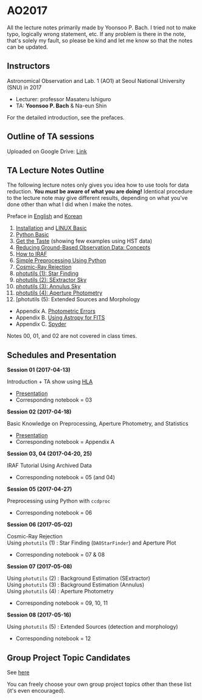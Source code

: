 # AO2017

All the lecture notes primarily made by Yoonsoo P. Bach. I tried not to make typo, logically wrong statement, etc. If any problem is there in the note, that's solely my fault, so please be kind and let me know so that the notes can be updated.

## Instructors
Astronomical Observation and Lab. 1 (AO1) at Seoul National University (SNU) in 2017 

* Lecturer: professor Masateru Ishiguro 
* TA: **Yoonsoo P. Bach** & Na-eun Shin

For the detailed introduction, see the prefaces.

## Outline of TA sessions

Uploaded on Google Drive: [Link](https://drive.google.com/open?id=1Tt-j8SrdfzE-gBOzgxW061ngEbRz5njnbw-8lHO9GnI)


## TA Lecture Notes Outline

The following lecture notes only gives you idea how to use tools for data reduction. **You *must* be aware of what you are doing!** Identical procedure to the lecture note may give different results, depending on what you've done other than what I did when I make the notes.

Preface in [English](http://nbviewer.jupyter.org/github/ysbach/AO_2017/blob/master/00_Preface-English.ipynb) and [Korean](http://nbviewer.jupyter.org/github/ysbach/AO_2017/blob/master/00_Preface-Korean.ipynb)

01. [Installation](http://nbviewer.jupyter.org/github/ysbach/AO_2017/blob/master/01_Installation.ipynb) and [LINUX Basic](http://nbviewer.jupyter.org/github/ysbach/AO_2017/blob/master/01_LINUX_Shell.ipynb)
02. [Python Basic](http://nbviewer.jupyter.org/github/ysbach/AO_2017/blob/master/02_Python_Basic.ipynb)
03. [Get the Taste](http://nbviewer.jupyter.org/github/ysbach/AO_2017/blob/master/03_Get_the_Taste.ipynb) (showing few examples using HST data)
04. [Reducing Ground-Based Observation Data: Concepts](http://nbviewer.jupyter.org/github/ysbach/AO_2017/blob/master/04_Ground_Based_Concept.ipynb)
05. [How to IRAF](http://nbviewer.jupyter.org/github/ysbach/AO_2017/blob/master/05_IRAF_Tutorial.ipynb)
06. [Simple Preprocessing Using Python](http://nbviewer.jupyter.org/github/ysbach/AO_2017/blob/master/06_Preprocessing_with_Python.ipynb)
07. [Cosmic-Ray Rejection](http://nbviewer.jupyter.org/github/ysbach/AO_2017/blob/master/07_Cosmic_Ray_Rejection.ipynb)
08. [photutils (1): Star Finding](http://nbviewer.jupyter.org/github/ysbach/AO_2017/blob/master/08_Photutils_StarFinder.ipynb)
09. [photutils (2): SExtractor Sky](http://nbviewer.jupyter.org/github/ysbach/AO_2017/blob/master/09_Photutils_SExtractor_Background.ipynb)
10. [photutils (3): Annulus Sky](http://nbviewer.jupyter.org/github/ysbach/AO_2017/blob/master/10_Photutils_Annulus_Background.ipynb)
11. [photutils (4): Aperture Photometry](http://nbviewer.jupyter.org/github/ysbach/AO_2017/blob/master/11_Photutils_Aperture_Photometry.ipynb)
12. [photutils (5): Extended Sources and Morphology
* Appendix A. [Photometric Errors](http://nbviewer.jupyter.org/github/ysbach/AO_2017/blob/master/App_A_Photometric_Errors.ipynb)
* Appendix B. [Using Astropy for FITS](http://nbviewer.jupyter.org/github/ysbach/AO_2017/blob/master/App_B_Using_Astropy_for_FITS.ipynb)
* Appendix C. [Spyder](http://nbviewer.jupyter.org/github/ysbach/AO_2017/blob/master/App_C_Spyder.ipynb)

Notes 00, 01, and 02 are not covered in class times.


## Schedules and Presentation

**Session 01 (2017-04-13)**   

Introduction + TA show using [HLA](http://hla.stsci.edu/)
* [Presentation](https://drive.google.com/file/d/0B-MLFRYnMxUvQ1BJTkhNcVNveFFkYURLdDVMaWZkVDA5V05J/view?usp=sharing)
* Corresponding notebook = 03
    
    
**Session 02 (2017-04-18)**   

Basic Knowledge on Preprocessing, Aperture Photometry, and Statistics
* [Presentation](https://drive.google.com/open?id=0B-MLFRYnMxUvcnVjZ19teS02LWdxR004Mlp4MFlibWtLVmNj)
* Corresponding notebook = Appendix A


**Session 03, 04 (2017-04-20, 25)**   

IRAF Tutorial Using Archived Data
* Corresponding notebook = 05 (and 04)


**Session 05 (2017-04-27)**   

Preprocessing using Python with `ccdproc`
* Corresponding notebook = 06


**Session 06 (2017-05-02)**   

Cosmic-Ray Rejection    
Using `photutils` (1) : Star Finding (`DAOStarFinder`) and Aperture Plot  
* Corresponding notebook = 07 & 08


**Session 07 (2017-05-08)**   

Using `photutils` (2) : Background Estimation (SExtractor)   
Using `photutils` (3) : Background Estimation (Annulus)  
Using `photutils` (4) : Aperture Photometry   
* Corresponding notebook = 09, 10, 11  


**Session 08 (2017-05-16)** 

Using `photutils` (5) : Extended Sources (detection and morphology)
* Corresponding notebook = 12


## Group Project Topic Candidates
See [here](http://nbviewer.jupyter.org/github/ysbach/AO_2017/blob/master/00_Group_Project_Topics.ipynb)

You can freely choose your own group project topics other than these list (it's even encouraged).



